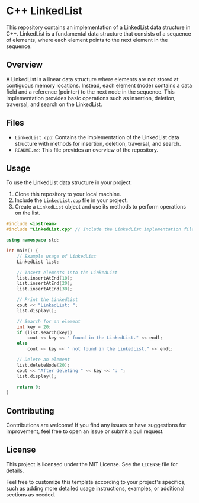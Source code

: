 # C++ LinkedList

This repository contains an implementation of a LinkedList data structure in C++. LinkedList is a fundamental data structure that consists of a sequence of elements, where each element points to the next element in the sequence.

## Overview

A LinkedList is a linear data structure where elements are not stored at contiguous memory locations. Instead, each element (node) contains a data field and a reference (pointer) to the next node in the sequence. This implementation provides basic operations such as insertion, deletion, traversal, and search on the LinkedList.

## Files

- `LinkedList.cpp`: Contains the implementation of the LinkedList data structure with methods for insertion, deletion, traversal, and search.
- `README.md`: This file provides an overview of the repository.

## Usage

To use the LinkedList data structure in your project:

1. Clone this repository to your local machine.
2. Include the `LinkedList.cpp` file in your project.
3. Create a `LinkedList` object and use its methods to perform operations on the list.

```cpp
#include <iostream>
#include "LinkedList.cpp" // Include the LinkedList implementation file

using namespace std;

int main() {
    // Example usage of LinkedList
    LinkedList list;

    // Insert elements into the LinkedList
    list.insertAtEnd(10);
    list.insertAtEnd(20);
    list.insertAtEnd(30);

    // Print the LinkedList
    cout << "LinkedList: ";
    list.display();

    // Search for an element
    int key = 20;
    if (list.search(key))
        cout << key << " found in the LinkedList." << endl;
    else
        cout << key << " not found in the LinkedList." << endl;

    // Delete an element
    list.deleteNode(20);
    cout << "After deleting " << key << ": ";
    list.display();

    return 0;
}
```

## Contributing

Contributions are welcome! If you find any issues or have suggestions for improvement, feel free to open an issue or submit a pull request.

## License

This project is licensed under the MIT License. See the `LICENSE` file for details.


Feel free to customize this template according to your project's specifics, such as adding more detailed usage instructions, examples, or additional sections as needed.


